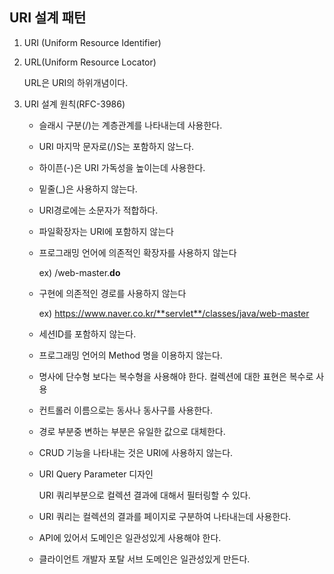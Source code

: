 ## URI 설계 패턴

1. URI (Uniform Resource Identifier)

2. URL(Uniform Resource Locator)

   URL은 URI의 하위개념이다.



1. URI 설계 원칙(RFC-3986)

   - 슬래시 구분(/)는 계층관계를 나타내는데 사용한다.

   - URI 마지막 문자로(/)S는 포함하지 않느다.

   - 하이픈(-)은 URI 가독성을 높이는데 사용한다.

   - 밑줄(_)은 사용하지 않는다.

   - URI경로에는 소문자가 적합하다.

   - 파일확장자는 URI에 포함하지 않는다

   - 프로그래밍 언어에 의존적인 확장자를 사용하지 않는다

      ex) /web-master.**do**

   - 구현에 의존적인 경로를 사용하지 않는다

     ex) https://www.naver.co.kr/**servlet**/classes/java/web-master

   - 세션ID를 포함하지 않는다.

   - 프로그래밍 언어의 Method 명을 이용하지 않는다.

   - 명사에 단수형 보다는 복수형을 사용해야 한다. 컬렉션에 대한 표현은 복수로 사용

   - 컨트롤러 이름으로는 동사나 동사구를 사용한다.

   - 경로 부분중 변하는 부분은 유일한 값으로 대체한다.

   - CRUD 기능을 나타내는 것은 URI에 사용하지 않는다.

   - URI Query Parameter 디자인 

     URI 쿼리부분으로 컬렉션 결과에 대해서 필터링할 수 있다.

   - URI 쿼리는 컬렉션의 결과를 페이지로 구분하여 나타내는데 사용한다.

   - API에 있어서 도메인은 일관성있게 사용해야 한다.

   - 클라이언트 개발자 포탈 서브 도메인은 일관성있게 만든다.

     

     

     

